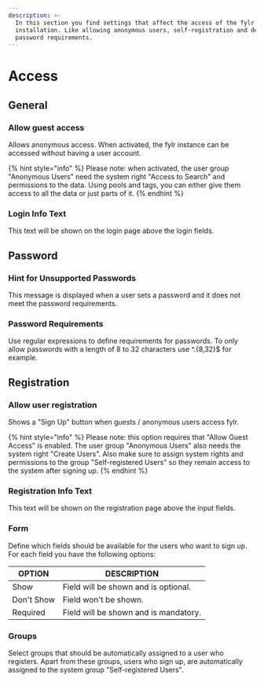 ```yaml
---
description: >-
  In this section you find settings that affect the access of the fylr
  installation. Like allowing anonymous users, self-registration and defining
  password requirements.
---
```


# Access

## General

### Allow guest access

Allows anonymous access. When activated, the fylr instance can be accessed without having a user account.

{% hint style="info" %}
Please note: when activated, the user group "Anonymous Users" need the system right "Access to Search" and permissions to the data. Using pools and tags, you can either give them access to all the data or just parts of it.
{% endhint %}

### Login Info Text

This text will be shown on the login page above the login fields.



## Password

### Hint for Unsupported Passwords

This message is displayed when a user sets a password and it does not meet the password requirements.

### Password Requirements

Use regular expressions to define requirements for passwords. To only allow passwords with a length of 8 to 32 characters use ^.{8,32}$ for example.



## Registration

### Allow user registration

Shows a "Sign Up" button when guests / anonymous users access fylr.

{% hint style="info" %}
Please note: this option requires that "Allow Guest Access" is enabled. The user group "Anonymous Users" also needs the system right "Create Users". Also make sure to assign system rights and permissions to the group "Self-registered Users" so they remain access to the system after signing up.
{% endhint %}

### Registration Info Text

This text will be shown on the registration page above the input fields.&#x20;

### Form

Define which fields should be available for the users who want to sign up. For each field you have the following options:

| OPTION     | DESCRIPTION                           |
| ---------- | ------------------------------------- |
| Show       | Field will be shown and is optional.  |
| Don't Show | Field won't be shown.                 |
| Required   | Field will be shown and is mandatory. |

### Groups

Select groups that should be automatically assigned to a user who registers. Apart from these groups, users who sign up, are automatically assigned to the system group "Self-registered Users".
